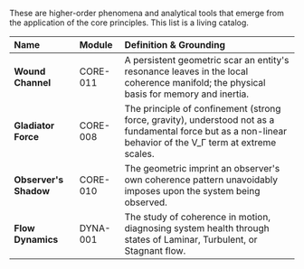 These are higher-order phenomena and analytical tools that emerge from the application of the core principles. This list is a living catalog.

| Name | Module | Definition & Grounding |
|:-----|:-------|:-----------------------|
| **Wound Channel** | CORE-011 | A persistent geometric scar an entity's resonance leaves in the local coherence manifold; the physical basis for memory and inertia. |
| **Gladiator Force**| CORE-008 | The principle of confinement (strong force, gravity), understood not as a fundamental force but as a non-linear behavior of the V_Γ term at extreme scales. |
| **Observer's Shadow**| CORE-010 | The geometric imprint an observer's own coherence pattern unavoidably imposes upon the system being observed. |
| **Flow Dynamics** | DYNA-001 | The study of coherence in motion, diagnosing system health through states of Laminar, Turbulent, or Stagnant flow. |